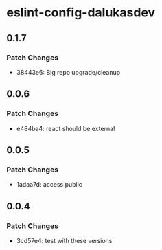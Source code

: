 # eslint-config-dalukasdev

## 0.1.7

### Patch Changes

- 38443e6: Big repo upgrade/cleanup

## 0.0.6

### Patch Changes

- e484ba4: react should be external

## 0.0.5

### Patch Changes

- 1adaa7d: access public

## 0.0.4

### Patch Changes

- 3cd57e4: test with these versions
